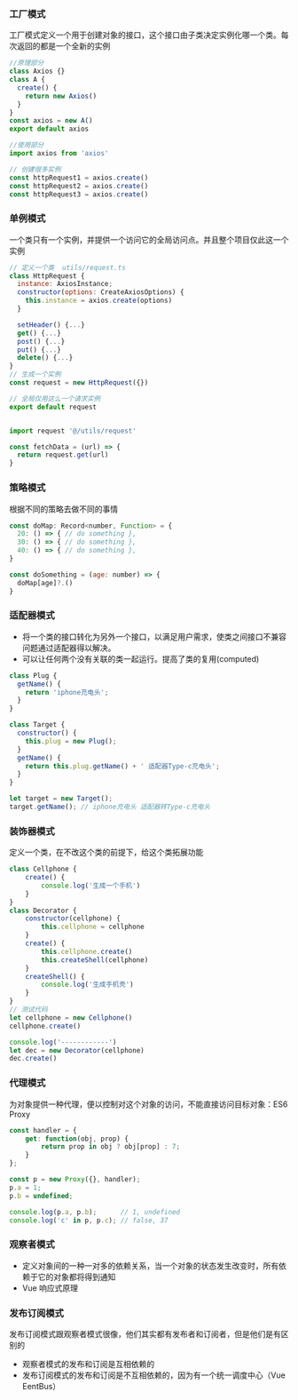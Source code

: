 ### 工厂模式
工厂模式定义一个用于创建对象的接口，这个接口由子类决定实例化哪一个类。每次返回的都是一个全新的实例
```JavaScript
//原理部分
class Axios {}
class A {
  create() {
    return new Axios()
  }
}
const axios = new A()
export default axios

//使用部分
import axios from 'axios'

// 创建很多实例
const httpRequest1 = axios.create()
const httpRequest2 = axios.create()
const httpRequest3 = axios.create()
```

### 单例模式
一个类只有一个实例，并提供一个访问它的全局访问点。并且整个项目仅此这一个实例
```JavaScript
// 定义一个类  utils/request.ts
class HttpRequest {
  instance: AxiosInstance;
  constructor(options: CreateAxiosOptions) {
    this.instance = axios.create(options)
  }

  setHeader() {...}
  get() {...}
  post() {...}
  put() {...}
  delete() {...}
}
// 生成一个实例
const request = new HttpRequest({})

// 全局仅用这么一个请求实例
export default request


import request '@/utils/request'

const fetchData = (url) => {
  return request.get(url)
}
```

### 策略模式
根据不同的策略去做不同的事情
```JavaScript
const doMap: Record<number, Function> = {
  20: () => { // do something },
  30: () => { // do something },
  40: () => { // do something },
}

const doSomething = (age: number) => {
  doMap[age]?.()
}
```

### 适配器模式
+ 将一个类的接口转化为另外一个接口，以满足用户需求，使类之间接口不兼容问题通过适配器得以解决。
+ 可以让任何两个没有关联的类一起运行。提高了类的复用(computed)
```JavaScript
class Plug {
  getName() {
    return 'iphone充电头';
  }
}

class Target {
  constructor() {
    this.plug = new Plug();
  }
  getName() {
    return this.plug.getName() + ' 适配器Type-c充电头';
  }
}

let target = new Target();
target.getName(); // iphone充电头 适配器转Type-c充电头
```
### 装饰器模式
定义一个类，在不改这个类的前提下，给这个类拓展功能
```JavaScript
class Cellphone {
    create() {
        console.log('生成一个手机')
    }
}
class Decorator {
    constructor(cellphone) {
        this.cellphone = cellphone
    }
    create() {
        this.cellphone.create()
        this.createShell(cellphone)
    }
    createShell() {
        console.log('生成手机壳')
    }
}
// 测试代码
let cellphone = new Cellphone()
cellphone.create()

console.log('------------')
let dec = new Decorator(cellphone)
dec.create()
```

### 代理模式
为对象提供一种代理，便以控制对这个对象的访问，不能直接访问目标对象：ES6 Proxy
```JavaScript
const handler = {
    get: function(obj, prop) {
        return prop in obj ? obj[prop] : 7;
    }
};

const p = new Proxy({}, handler);
p.a = 1;
p.b = undefined;

console.log(p.a, p.b);      // 1, undefined
console.log('c' in p, p.c); // false, 37
```

### 观察者模式
+ 定义对象间的一种一对多的依赖关系，当一个对象的状态发生改变时，所有依赖于它的对象都将得到通知
+ Vue 响应式原理

### 发布订阅模式
发布订阅模式跟观察者模式很像，他们其实都有发布者和订阅者，但是他们是有区别的
+ 观察者模式的发布和订阅是互相依赖的
+ 发布订阅模式的发布和订阅是不互相依赖的，因为有一个统一调度中心（Vue EentBus）
